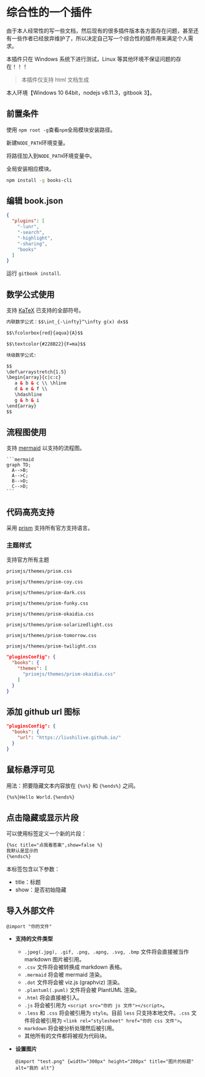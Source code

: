 # 综合性的一个插件

由于本人经常性的写一些文档，然后现有的很多插件版本各方面存在问题，甚至还有一些作者已经放弃维护了，所以决定自己写一个综合性的插件用来满足个人需求。

本插件只在 Windows 系统下进行测试，Linux 等其他环境不保证问题的存在！！！

>本插件仅支持 html 文档生成

本人环境【Windows 10 64bit，nodejs v8.11.3，gitbook 3】。

## 前置条件

使用 `npm root -g`查看`npm`全局模块安装路径。

新建`NODE_PATH`环境变量。

将路径加入到`NODE_PATH`环境变量中。

全局安装相应模块。

```bash
npm install -g books-cli
```

## 编辑 book.json

```json
{
  "plugins": [
    "-lunr",
    "-search",
    "-highlight",
    "-sharing",
    "books"
  ]
}
```

运行 `gitbook install`.

## 数学公式使用

支持 [KaTeX](https://khan.github.io/KaTeX/docs/supported.html) 已支持的全部符号。

```html
内联数学公式：$$\int_{-\infty}^\infty g(x) dx$$

$$\fcolorbox{red}{aqua}{A}$$

$$\textcolor{#228B22}{F=ma}$$

块级数学公式:

$$
\def\arraystretch{1.5}
\begin{array}{c|c:c}
   a & b & c \\ \hline
   d & e & f \\
   \hdashline
   g & h & i
\end{array}
$$
```

## 流程图使用

支持 [mermaid](https://mermaidjs.github.io/) 以支持的流程图。

    ```mermaid
    graph TD;
      A-->B;
      A-->C;
      B-->D;
      C-->D;
    ```

## 代码高亮支持

采用 [prism](https://prismjs.com/) 支持所有官方支持语言。

### 主题样式

支持官方所有主题

`prismjs/themes/prism.css`

`prismjs/themes/prism-coy.css`

`prismjs/themes/prism-dark.css`

`prismjs/themes/prism-funky.css`

`prismjs/themes/prism-okaidia.css`

`prismjs/themes/prism-solarizedlight.css`

`prismjs/themes/prism-tomorrow.css`

`prismjs/themes/prism-twilight.css`

```json
"pluginsConfig": {
  "books": {
    "themes": [
      "prismjs/themes/prism-okaidia.css"
    ]
  }
}
```

## 添加 github url 图标

```json
"pluginsConfig": {
  "books": {
    "url": "https://liushilive.github.io/"
  }
}
```

## 鼠标悬浮可见

用法：把要隐藏文本内容放在 `{%s%}` 和 `{%ends%}` 之间。

```html
{%s%}Hello World.{%ends%}
```

## 点击隐藏或显示片段

可以使用标签定义一个新的片段：

```html
{%sc title="点我看答案",show=false %}
我默认是显示的
{%endsc%}
```

本标签包含以下参数：

* title：标题
* show：是否初始隐藏

## 导入外部文件

`@import "你的文件"`

* **支持的文件类型**
  * `.jpeg(.jpg), .gif, .png, .apng, .svg, .bmp` 文件将会直接被当作 markdown 图片被引用。
  * `.csv` 文件将会被转换成 markdown 表格。
  * `.mermaid` 将会被 mermaid 渲染。
  * `.dot` 文件将会被 viz.js (graphviz) 渲染。
  * `.plantuml(.puml)` 文件将会被 PlantUML 渲染。
  * `.html` 将会直接被引入。
  * `.js` 将会被引用为 `<script src="你的 js 文件"></script>`。
  * `.less` 和 `.css` 将会被引用为 `style`。目前 `less` 只支持本地文件。`.css` 文件将会被引用为 `<link rel="stylesheet" href="你的 css 文件">`。
  * `markdown` 将会被分析处理然后被引用。
  * 其他所有的文件都将被视为代码块。

* **设置图片**

  `@import "test.png" {width="300px" height="200px" title="图片的标题" alt="我的 alt"}`
